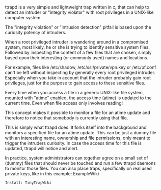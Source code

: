 ttrapd is a very simple and lightweight trap written in c, that can help to detect an intruder or "integrity violator"
with root privileges in a UNIX-like computer system.

The "integrity violation" or "intrusion detection" pitfall is based upon the curiosity potency of intruders.

When a root privileged intruder is wandering around in a compromised system, most likely, he or she is trying to identify
sensitive system files. Followed by inspecting the content of a few files that are chosen, simply based upon their
interesting (or commonly used) names and locations.

For example, files like /etc/shadow, /etc/ssl/private/vpn.key or /etc/pf.conf can't be left without inspecting by
generally every root privileged intruder. Especially when you take in account that the intruder probably gain root
privileges, just for the purpose to gain access to these sensitive files.

Every time when you access a file in a generic UNIX-like file system, mounted with "atime" enabled, the access time
(atime) is updated to the current time. Even when file access only involves reading!

This concept makes it possible to monitor a file for an atime update and therefore to notice that somebody is currently
using that file.

This is simply what ttrapd does. It forks itself into the background and monitors a specified file for an atime update.
This can be just a dummy file with an interesting name, ownership and file permissions, only meant to trigger the
intruders curiosity. In case the access time for this file is updated, ttrapd will notice and alert.

In practice, system administrators can together agree on a small set of (dummy) files that should never be touched and
run a few ttrapd daemons to monitor those files. You can also place traps, specifically on real used private keys, like
in this example: ExampleWiki

    Install: TinyTrapWiki
